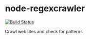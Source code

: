 # node-regexcrawler
[![Build Status](https://travis-ci.org/djaney/node-regexcrawler.svg?branch=master)](https://travis-ci.org/djaney/node-regexcrawler)

Crawl websites and check for patterns
